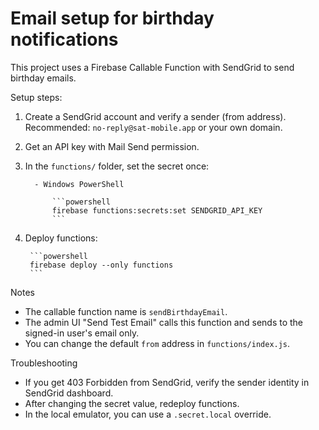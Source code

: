 # Email setup for birthday notifications

This project uses a Firebase Callable Function with SendGrid to send birthday emails.

Setup steps:

1. Create a SendGrid account and verify a sender (from address). Recommended: `no-reply@sat-mobile.app` or your own domain.
2. Get an API key with Mail Send permission.
3. In the `functions/` folder, set the secret once:

		 - Windows PowerShell

			 ```powershell
			 firebase functions:secrets:set SENDGRID_API_KEY
			 ```

4. Deploy functions:

		```powershell
		firebase deploy --only functions
		```

Notes

- The callable function name is `sendBirthdayEmail`.
- The admin UI "Send Test Email" calls this function and sends to the signed-in user's email only.
- You can change the default `from` address in `functions/index.js`.

Troubleshooting

- If you get 403 Forbidden from SendGrid, verify the sender identity in SendGrid dashboard.
- After changing the secret value, redeploy functions.
- In the local emulator, you can use a `.secret.local` override.
